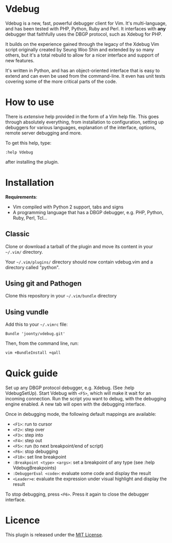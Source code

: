 # Vdebug

Vdebug is a new, fast, powerful debugger client for Vim. It's multi-language,
and has been tested with PHP, Python, Ruby and Perl. It interfaces with **any**
debugger that faithfully uses the DBGP protocol, such as Xdebug for PHP. 

It builds on the experience gained through the legacy of the Xdebug Vim script 
originally created by Seung Woo Shin and extended by so many others, but it's a
total rebuild to allow for a nicer interface and support of new features.

It's written in Python, and has an object-oriented interface that is easy to extend 
and can even be used from the command-line. It even has unit tests covering
some of the more critical parts of the code.

# How to use

There is *extensive* help provided in the form of a Vim help file. This goes
through absolutely everything, from installation to configuration, setting up
debuggers for various languages, explanation of the interface, options, remote
server debugging and more.

To get this help, type:

```
:help Vdebug
```

after installing the plugin.

# Installation

**Requirements**:

  * Vim compiled with Python 2 support, tabs and signs
  * A programming language that has a DBGP debugger, e.g. PHP, Python, Ruby,
    Perl, Tcl...

## Classic

Clone or download a tarball of the plugin and move its content in your
`~/.vim/` directory.

Your `~/.vim/plugins/` directory should now contain vdebug.vim and a directory
called "python".

## Using git and Pathogen

Clone this repository in your `~/.vim/bundle` directory

## Using vundle

Add this to your `~/.vimrc` file:

```vim
Bundle 'joonty/vdebug.git'
```

Then, from the command line, run:

```bash
vim +BundleInstall +qall
```

# Quick guide

Set up any DBGP protocol debugger, e.g. Xdebug. (See :help VdebugSetUp). Start Vdebug with `<F5>`, which will make it wait for an incoming connection. Run the script you want to debug, with the debugging engine enabled. A new tab will open with the debugging interface.

Once in debugging mode, the following default mappings are available:

 * `<F1>`: run to cursor
 * `<F2>`: step over
 * `<F3>`: step into
 * `<F4>`: step out
 * `<F5>`: run (to next breakpoint/end of script)
 * `<F6>`: stop debugging
 * `<F10>`: set line breakpoint
 * `:Breakpoint <type> <args>`: set a breakpoint of any type (see :help
    VdebugBreakpoints)
 * `:DebuggerEval <code>`: evaluate some code and display the result
 * `<Leader>e`: evaluate the expression under visual highlight and display the result

To stop debugging, press `<F6>`. Press it again to close the debugger interface.

# Licence

This plugin is released under the [MIT License][1].

[1]: https://raw.github.com/joonty/vdebug/master/LICENCE
